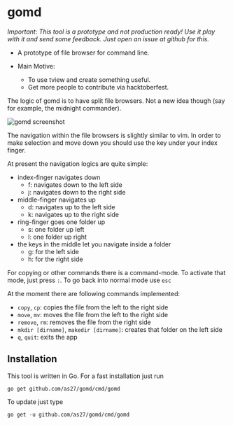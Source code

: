 # gomd

_Important: This tool is a prototype and not production ready! Use it play with it and send some feedback. Just open an issue at github for this._

* A prototype of file browser for command line. 

* Main Motive:
    * To use tview and create something useful.
    * Get more people to contribute via hacktoberfest. 

The logic of gomd is to have split file browsers. Not a new idea though (say for example, the midnight commander).


![gomd screenshot](gomd_screenshot.png)


The navigation within the file browsers is slightly similar to vim. In order to make selection and move down you should use the key under your index finger. 


At present the navigation logics are quite simple:

* index-finger navigates down
    * f: navigates down to the left side
    * j: navigates down to the right side
* middle-finger navigates up
    * d: navigates up to the left side
    * k: navigates up to the right side
* ring-finger goes one folder up
    * s: one folder up left
    * l: one folder up right
* the keys in the middle let you navigate inside a folder
    * g: for the left side
    * h: for the right side

For copying or other commands there is a command-mode. To activate that mode, just press `:`. To go back into normal mode use `esc`

At the moment there are following commands implemented:

* `copy`, `cp`: copies the file from the left to the right side
* `move`, `mv`: moves the file from the left to the right side
* `remove`,	`rm`: removes the file from the right side
* `mkdir [dirname]`, `makedir [dirname]`: creates that folder on the left side
* `q`, `quit`: exits the app

## Installation

This tool is written in Go. For a fast installation just run 

`go get github.com/as27/gomd/cmd/gomd`

To update just type

`go get -u github.com/as27/gomd/cmd/gomd`